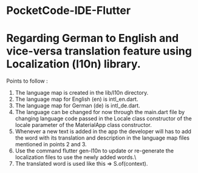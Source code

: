 # PocketCode-IDE-Flutter
# Regarding German to English and vice-versa translation feature using Localization (l10n) library.
Points to follow :
1) The language map is created in the lib/l10n directory.
2) The language map for English (en) is intl_en.dart.
3) The language map for German (de) is intl_de.dart.
4) The language can be changed for now through the main.dart file by changing language code passed in the Locale class constructor of the locale parameter of the MaterialApp class constructor.
5) Whenever a new text is added in the app the developer will has to add the word with its translation and description in the language map files mentioned in points 2 and 3.
6) Use the command  flutter gen-l10n to update or re-generate the localization files to use the newly added words.\
7) The translated word is used like this => S.of(context).<variable-name-in-map> 
